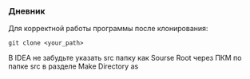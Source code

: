 ### Дневник

Для корректной работы программы после клонирования: 

```
git clone <your_path>
```

В IDEA не забудьте указать src папку как Sourse Root через ПКМ 
по папке src в разделе Make Directory as